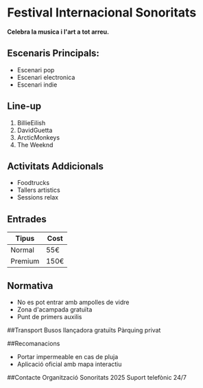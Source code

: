 # Festival Internacional Sonoritats

**Celebra la musica i l'art a tot arreu.**

## Escenaris Principals: 
- Escenari pop
- Escenari electronica
- Escenari indie

## Line-up
1) BillieEilish
2) DavidGuetta
3) ArcticMonkeys
4) The Weeknd

## Activitats Addicionals
- Foodtrucks
- Tallers artistics
- Sessions relax

## Entrades
|Tipus|Cost
|---|---
Normal|55€
Premium|150€

## Normativa
- No es pot entrar amb ampolles de vidre
- Zona d'acampada gratuïta
- Punt de primers auxilis

##Transport
Busos llançadora gratuïts
Pàrquing privat

##Recomanacions
* Portar impermeable en cas de pluja
* Aplicació oficial amb mapa interactiu

##Contacte
Organització Sonoritats 2025
Suport telefònic 24/7

